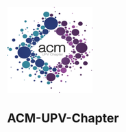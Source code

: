 <img src="https://github.com/SrVladyslav/ACM-UPV-Chapter/blob/master/BACK-END/src/public/img/logo.png?raw=true" style="height: 200px!important; width: 200px!important;"> </img>
# ACM-UPV-Chapter
